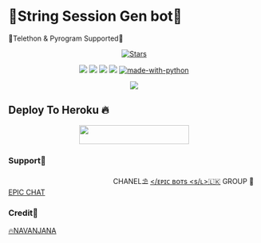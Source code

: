 # 🚨String Session Gen bot🚨

 🚦Telethon & Pyrogram Supported🚦
<p align="center">
    <a href="https://github.com/EpicBotSl/SessionGen/stargazers"><img src="https://img.shields.io/github/stars/EpicBotSl/SessionGen?label=Stars&style=flat-square&logo=github&color=F10070" alt="Stars" /></a>
</p>
<p align="center">
    <a href="https://github.com/EpicBotSl/SessionGen"> <img src="https://img.shields.io/github/repo-size/EpicBotSl/SessionGen?color=orange&logo=github&logoColor=Gold&style=for-the-badge" /></a>
    <a href="https://github.com/EpicBotSl/SessionGen/prince"> <img src="https://img.shields.io/github/last-commit/EpicBotSl/SessionGen?color=blue&logo=github&logoColor=White&style=for-the-badge" /></a>
    <a href="https://github.com/EpicBotSl/SessionGen/issues"> <img src="https://img.shields.io/github/issues/EpicBotSl/SessionGen?color=blueviolet&logo=github&logoColor=Rose&style=for-the-badge" /></a>
    <a href="https://github.com/EpicBotSl/SessionGen/network/members"> <img src="https://img.shields.io/github/forks/EpicBotSl/SessionGen?color=red&logo=github&logoColor=Blue&style=for-the-badge" /></a>  
    <a href="https://python.org"><img src="http://forthebadge.com/images/badges/made-with-python.svg" alt="made-with-python"></a>
</p>

<p align="center">
  <img src="https://te.legra.ph/file/97e45c843108aa0798a7d.jpg">
</p>

## Deploy To Heroku 🔥
<p align="center"><a href="https://heroku.com/deploy?template=https://github.com/EpicBotSl/SessionGen"> <img src="https://img.shields.io/badge/Deploy%20To%20Heroku-blue?style=for-the-badge&logo=heroku" width="220" height="38.45"/></a></p>


### Support🎀
ㅤㅤㅤㅤㅤㅤㅤㅤㅤㅤㅤㅤㅤㅤㅤㅤ 
CHANEL⛱️ [</ᴇᴘɪᴄ ʙᴏᴛs <s/ʟ>🇱🇰](https://t.me/EpicBotsSl)
GROUP 🎋[EPIC CHAT](https://t.me/EpicChats)

### Credit🎀
[🔥NAVANJANA](https://t.me/NA_VA_N_JA_NA1)

